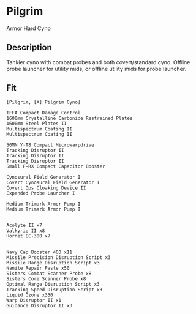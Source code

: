 # Pilgrim

Armor Hard Cyno

## Description

Tankier cyno with combat probes and both covert/standard cyno. Offline probe launcher for utility mids, or offline utility mids for probe launcher.

## Fit
```
[Pilgrim, [X] Pilgrim Cyno]

IFFA Compact Damage Control
1600mm Crystalline Carbonide Restrained Plates
1600mm Steel Plates II
Multispectrum Coating II
Multispectrum Coating II

50MN Y-T8 Compact Microwarpdrive
Tracking Disruptor II
Tracking Disruptor II
Tracking Disruptor II
Small F-RX Compact Capacitor Booster

Cynosural Field Generator I
Covert Cynosural Field Generator I
Covert Ops Cloaking Device II
Expanded Probe Launcher I

Medium Trimark Armor Pump I
Medium Trimark Armor Pump I


Acolyte II x7
Valkyrie II x8
Hornet EC-300 x7


Navy Cap Booster 400 x11
Missile Precision Disruption Script x3
Missile Range Disruption Script x3
Nanite Repair Paste x50
Sisters Combat Scanner Probe x8
Sisters Core Scanner Probe x8
Optimal Range Disruption Script x3
Tracking Speed Disruption Script x3
Liquid Ozone x350
Warp Disruptor II x1
Guidance Disruptor II x3
```
